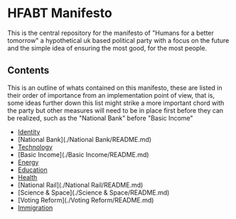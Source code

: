 # HFABT Manifesto

This is the central repository for the manifesto of "Humans for a better tomorrow" a hypothetical uk based political party with a focus on the future and the simple idea of ensuring the most good, for the most people.

## Contents

This is an outline of whats contained on this manifesto, these are listed in their order of importance from an implementation point of view, that is, some ideas further down this list might strike a more important chord with the party but other measures will need to be in place first before they can be realized, such as the "National Bank" before "Basic Income"

- [Identity](./Identity/README.md)
- [National Bank](./National Bank/README.md)
- [Technology](./Technology/README.md)
- [Basic Income](./Basic Income/README.md)
- [Energy](./Energy/README.md)
- [Education](./Education/README.md)
- [Health](./Health/README.md)
- [National Rail](./National Rail/README.md)
- [Science & Space](./Science & Space/README.md)
- [Voting Reform](./Voting Reform/README.md)
- [Immigration](./Immigration/README.md)
